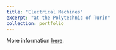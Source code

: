 ```yaml
---
title: "Electrical Machines"
excerpt: "at the Polytechnic of Turin"
collection: portfolio
---
```


More information [here](https://didattica.polito.it/pls/portal30/gap.pkg_guide.viewGap?p_cod_ins=17AULMK&p_a_acc=2025&p_header=S&p_lang=IT&multi=N "Polito").

